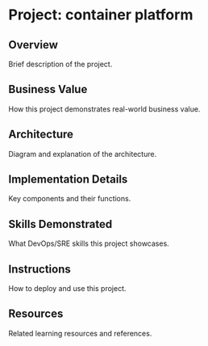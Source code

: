 # Project: container platform

## Overview
Brief description of the project.

## Business Value
How this project demonstrates real-world business value.

## Architecture
Diagram and explanation of the architecture.

## Implementation Details
Key components and their functions.

## Skills Demonstrated
What DevOps/SRE skills this project showcases.

## Instructions
How to deploy and use this project.

## Resources
Related learning resources and references.
